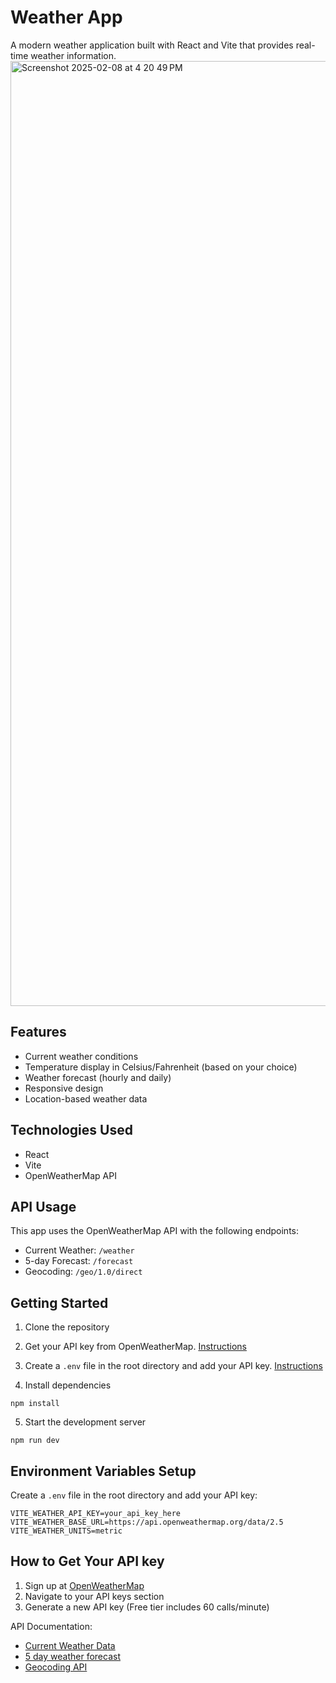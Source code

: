 # Weather App

A modern weather application built with React and Vite that provides real-time weather information.
<img width="1512" alt="Screenshot 2025-02-08 at 4 20 49 PM" src="https://github.com/user-attachments/assets/2410add8-0d4b-4d28-87b3-9b08b141f743" />

## Features

- Current weather conditions
- Temperature display in Celsius/Fahrenheit (based on your choice)
- Weather forecast (hourly and daily)
- Responsive design
- Location-based weather data

## Technologies Used

- React
- Vite
- OpenWeatherMap API

## API Usage

This app uses the OpenWeatherMap API with the following endpoints:

- Current Weather: `/weather`
- 5-day Forecast: `/forecast`
- Geocoding: `/geo/1.0/direct`

## Getting Started

1. Clone the repository

2. Get your API key from OpenWeatherMap. [Instructions](#how-to-get-your-api-key)

3. Create a `.env` file in the root directory and add your API key. [Instructions](#environment-variables-setup)

4. Install dependencies
```
npm install
```

5. Start the development server
```
npm run dev
```

## Environment Variables Setup

Create a `.env` file in the root directory and add your API key:
```
VITE_WEATHER_API_KEY=your_api_key_here
VITE_WEATHER_BASE_URL=https://api.openweathermap.org/data/2.5
VITE_WEATHER_UNITS=metric 
```

## How to Get Your API key

1. Sign up at [OpenWeatherMap](https://openweathermap.org/api)
2. Navigate to your API keys section
3. Generate a new API key (Free tier includes 60 calls/minute)

API Documentation:
- [Current Weather Data](https://openweathermap.org/current)
- [5 day weather forecast](https://openweathermap.org/forecast5)
- [Geocoding API](https://openweathermap.org/api/geocoding-api)

